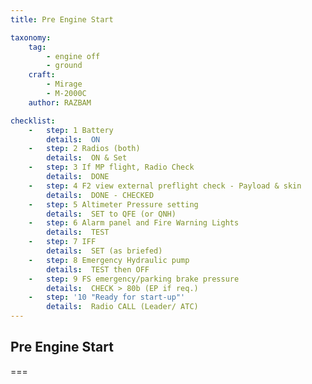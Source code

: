 ```yaml
---
title: Pre Engine Start

taxonomy:
    tag:
        - engine off
        - ground
    craft:
        - Mirage
        - M-2000C
    author: RAZBAM

checklist:
    -   step: 1 Battery    
        details:  ON
    -   step: 2 Radios (both)     
        details:  ON & Set 
    -   step: 3 If MP flight, Radio Check     
        details:  DONE 
    -   step: 4 F2 view external preflight check - Payload & skin     
        details:  DONE - CHECKED 
    -   step: 5 Altimeter Pressure setting     
        details:  SET to QFE (or QNH) 
    -   step: 6 Alarm panel and Fire Warning Lights     
        details:  TEST 
    -   step: 7 IFF     
        details:  SET (as briefed) 
    -   step: 8 Emergency Hydraulic pump     
        details:  TEST then OFF 
    -   step: 9 FS emergency/parking brake pressure     
        details:  CHECK > 80b (EP if req.) 
    -   step: '10 "Ready for start-up"'
        details:  Radio CALL (Leader/ ATC)
---
```


## Pre Engine Start

===
